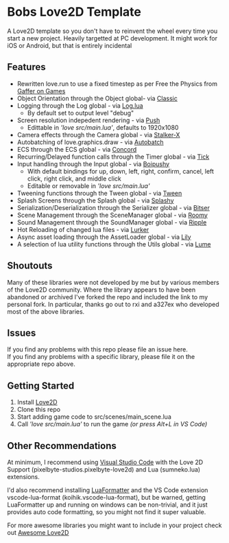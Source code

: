 # Bobs Love2D Template
A Love2D template so you don't have to reinvent the wheel every time you start a new project. Heavily targetted at PC development.  It might work for iOS or Android, but that is entirely incidental

## Features
* Rewritten love.run to use a fixed timestep as per Free the Physics from [Gaffer on Games](https://www.gafferongames.com/post/fix_your_timestep/) 
* Object Orientation through the Object global- via [Classic](https://github.com/BobG1983/classic)
* Logging through the Log global - via [Log.lua](https://github.com/BobG1983/log.lua)
  * By default set to output level "debug"
* Screen resolution indepedent rendering - via [Push](https://github.com/BobG1983/push)
  * Edittable in _'love src/main.lua'_, defaults to 1920x1080
* Camera effects through the Camera global - via [Stalker-X](https://github.com/BobG1983/STALKER-X)
* Autobatching of love.graphics.draw - via [Autobatch](https://github.com/BobG1983/autobatch)
* ECS through the ECS global - via [Concord](https://github.com/Tjakka5/Concord)
* Recurring/Delayed function calls through the Timer global - via [Tick](https://github.com/BobG1983/tick)
* Input handling through the Input global - via [Boipushy](https://github.com/BobG1983/boipushy)
  * With default bindings for up, down, left, right, confirm, cancel, left click, right click, and middle click
  * Editable or removable in _'love src/main.lua'_
* Tweening functions through the Tween global - via [Tween](https://github.com/BobG1983/tween.lua)
* Splash Screens through the Splash global - via [Splashy](https://github.com/BobG1983/splashy)
* Serialization/Deserialization through the Serializer global - via [Bitser](https://github.com/gvx/bitser)
* Scene Management through the SceneManager global - via [Roomy](https://github.com/tesselode/roomy)
* Sound Management through the SoundManager global - via [Ripple](https://github.com/tesselode/ripple)
* Hot Reloading of changed lua files - via [Lurker](https://github.com/rxi/lurker)
* Async asset loading through the AssetLoader global - via [Lily](https://github.com/MikuAuahDark/lily)
* A selection of lua utility functions through the Utils global - via [Lume](https://github.com/rxi/lume)

## Shoutouts
Many of these libraries were not developed by me but by various members of the Love2D community.  Where the library appears to have been abandoned or archived I've forked the repo and included the link to my personal fork.  In particular, thanks go out to rxi and a327ex who developed most of the above libraries.


## Issues
If you find any problems with this repo please file an issue here.  
If you find any problems with a specific library, please file it on the appropriate repo above.

## Getting Started
1. Install [Love2D](https://love2d.org/)
2. Clone this repo
3. Start adding game code to src/scenes/main_scene.lua
4. Call _'love src/main.lua'_ to run the game _(or press Alt+L in VS Code)_

## Other Recommendations

At minimum, I recommend using [Visual Studio Code](https://code.visualstudio.com/) with the Love 2D Support (pixelbyte-studios.pixelbyte-love2d) and Lua (sumneko.lua) extensions.  

I'd also recommend installing [LuaFormatter](https://github.com/Koihik/LuaFormatter) and the VS Code extension vscode-lua-format (koihik.vscode-lua-format), but be warned, getting LuaFormatter up and running on windows can be non-trivial, and it just provides auto code formatting, so you might not find it super valuable.

For more awesome libraries you might want to include in your project check out [Awesome Love2D](https://github.com/love2d-community/awesome-love2d#input)